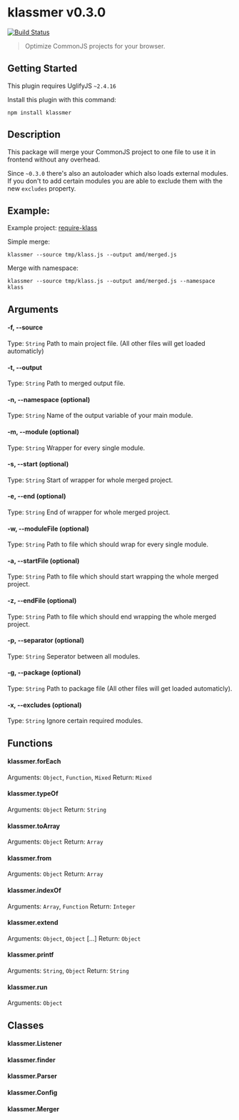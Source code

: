 # klassmer v0.3.0
[![Build Status](https://travis-ci.org/ayecue/klassmer.png?branch=master)](https://travis-ci.org/ayecue/klassmer)

> Optimize CommonJS projects for your browser.


## Getting Started
This plugin requires UglifyJS `~2.4.16`

Install this plugin with this command:

```shell
npm install klassmer
```


## Description

This package will merge your CommonJS project to one file to use it in frontend without any overhead.

Since `~0.3.0` there's also an autoloader which also loads external modules. If you don't to add certain modules you are able to exclude them with the new `excludes` property.


## Example:

Example project: [require-klass](https://github.com/ayecue/require-klass)

Simple merge:
```shell
klassmer --source tmp/klass.js --output amd/merged.js
```

Merge with namespace:
```shell
klassmer --source tmp/klass.js --output amd/merged.js --namespace klass
```

## Arguments

#### -f, --source
Type: `String`
Path to main project file. (All other files will get loaded automaticly)

#### -t, --output
Type: `String`
Path to merged output file.

#### -n, --namespace (optional)
Type: `String`
Name of the output variable of your main module.

#### -m, --module (optional)
Type: `String`
Wrapper for every single module.

#### -s, --start (optional)
Type: `String`
Start of wrapper for whole merged project.

#### -e, --end (optional)
Type: `String`
End of wrapper for whole merged project.

#### -w, --moduleFile (optional)
Type: `String`
Path to file which should wrap for every single module.

#### -a, --startFile (optional)
Type: `String`
Path to file which should start wrapping the whole merged project.

#### -z, --endFile (optional)
Type: `String`
Path to file which should end wrapping the whole merged project.

#### -p, --separator (optional)
Type: `String`
Seperator between all modules.

#### -g, --package (optional)
Type: `String`
Path to package file (All other files will get loaded automaticly).

#### -x, --excludes (optional)
Type: `String`
Ignore certain required modules.


## Functions

#### klassmer.forEach
Arguments: `Object`, `Function`, `Mixed`
Return: `Mixed`

#### klassmer.typeOf
Arguments: `Object`
Return: `String`

#### klassmer.toArray
Arguments: `Object`
Return: `Array`

#### klassmer.from
Arguments: `Object`
Return: `Array`

#### klassmer.indexOf
Arguments: `Array`, `Function`
Return: `Integer`

#### klassmer.extend
Arguments: `Object`, `Object` [...]
Return: `Object`

#### klassmer.printf
Arguments: `String`, `Object`
Return: `String`

#### klassmer.run
Arguments: `Object`


## Classes

#### klassmer.Listener
#### klassmer.finder
#### klassmer.Parser
#### klassmer.Config
#### klassmer.Merger